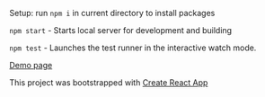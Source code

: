 Setup: run `npm i` in current directory to install packages

`npm start` - Starts local server for development and building

`npm test` - Launches the test runner in the interactive watch mode.




[Demo page](https://ashikul.github.io/chat-react)

This project was bootstrapped with [Create React App](https://github.com/facebookincubator/create-react-app)

